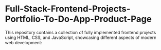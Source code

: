 # Full-Stack-Frontend-Projects-Portfolio-To-Do-App-Product-Page
This repository contains a collection of fully implemented frontend projects using HTML, CSS, and JavaScript, showcasing different aspects of modern web development:
